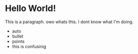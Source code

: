# Hello World!

This is a paragraph. owo whats this. I dont know what I'm doing.

- auto
- bullet
- points
- this is confusinig
